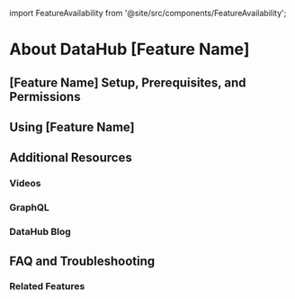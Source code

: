 import FeatureAvailability from '@site/src/components/FeatureAvailability';

# About DataHub [Feature Name]

<!-- All Feature Guides should begin with `About DataHub ` to improve SEO -->

<!-- 
Update feature availability; by default, feature availabilty is Self-Hosted and Managed DataHub

Add in `saasOnly` for Managed DataHub-only features
 -->

<FeatureAvailability/>

<!-- This section should provide a plain-language overview of feature. Consider the following:

* What does this feature do? Why is it useful?
* What are the typical use cases?
* Who are the typical users?
* In which DataHub Version did this become available? -->

## [Feature Name] Setup, Prerequisites, and Permissions

<!-- This section should provide plain-language instructions on how to configure the feature:

* What special configuration is required, if any?
* How can you confirm you configured it correctly? What is the expected behavior?
* What access levels/permissions are required within DataHub? -->

## Using [Feature Name]

<!-- Plain-language instructions of how to use the feature

Provide a step-by-step guide to use feature, including relevant screenshots and/or GIFs

* Where/how do you access it?
* What best practices exist?
* What are common code snippets?
 -->

## Additional Resources

<!-- Comment out any irrelevant or empty sections -->

### Videos

<!-- Use the following format to embed YouTube videos:

**Title of YouTube video in bold text**

<p align="center">
<iframe width="560" height="315" src="www.youtube.com/embed/VIDEO_ID" title="YouTube video player" frameborder="0" allow="accelerometer; autoplay; clipboard-write; encrypted-media; gyroscope; picture-in-picture" allowfullscreen></iframe>
</p> 

-->

<!-- 
NOTE: Find the iframe details in YouTube by going to Share > Embed 
 -->

### GraphQL

<!-- Bulleted list of relevant GraphQL docs; comment out section if none -->

### DataHub Blog

<!-- Bulleted list of relevant DataHub Blog posts; comment out section if none -->

## FAQ and Troubleshooting

<!-- Use the following format:

**Question in bold text**

Response in plain text

-->



### Related Features

<!-- Bulleted list of related features; comment out section if none -->
